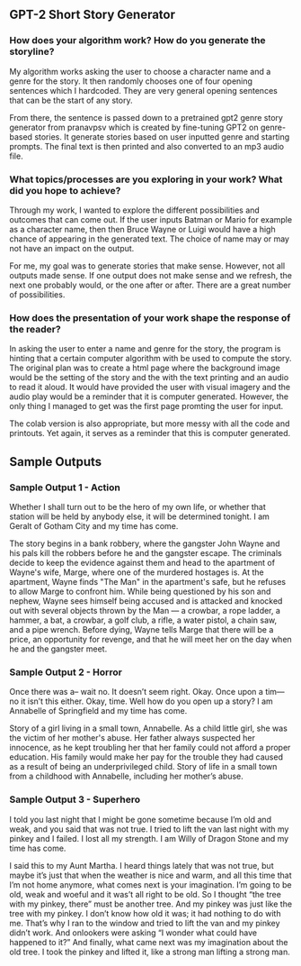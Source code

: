 ## GPT-2 Short Story Generator
### How does your algorithm work? How do you generate the storyline?

My algorithm works asking the user to choose a character name and a genre for the story. It then randomly chooses one of four opening sentences which I hardcoded. They are very general opening sentences that can be the start of any story.

From there, the sentence is passed down to a pretrained gpt2 genre story generator from pranavpsv which is created by fine-tuning GPT2 on genre-based stories. It generate stories based on user inputted genre and starting prompts. The final text is then printed and also converted to an mp3 audio file.

### What topics/processes are you exploring in your work? What did you hope to achieve?

Through my work, I wanted to explore the different possibilities and outcomes that can come out. If the user inputs Batman or Mario for example as a character name, then then Bruce Wayne or Luigi would have a high chance of appearing in the generated text. The choice of name may or may not have an impact on the output.

For me, my goal was to generate stories that make sense. However, not all outputs made sense. If one output does not make sense and we refresh, the next one probably would, or the one after or after. There are a great number of possibilities.

### How does the presentation of your work shape the response of the reader?

In asking the user to enter a name and genre for the story, the program is hinting that a certain computer algorithm with be used to compute the story. The original plan was to create a html page where the background image would be the setting of the story and the with the text printing and an audio to read it aloud. It would have provided the user with visual imagery and the audio play would be a reminder that it is computer generated. However, the only thing I managed to get was the first page promting the user for input.

The colab version is also appropriate, but more messy with all the code and printouts. Yet again, it serves as a reminder that this is computer generated.

## Sample Outputs 
### Sample Output 1 - Action
Whether I shall turn out to be the hero of my own life, or whether that station will be held by anybody else, it will be determined tonight. I am Geralt of Gotham City and my time has come.

The story begins in a bank robbery, where the gangster John Wayne and his pals kill the robbers before he and the gangster escape. The criminals decide to keep the evidence against them and head to the apartment of Wayne's wife, Marge, where one of the murdered hostages is. At the apartment, Wayne finds "The Man" in the apartment's safe, but he refuses to allow Marge to confront him. While being questioned by his son and nephew, Wayne sees himself being accused and is attacked and knocked out with several objects thrown by the Man — a crowbar, a rope ladder, a hammer, a bat, a crowbar, a golf club, a rifle, a water pistol, a chain saw, and a pipe wrench. Before dying, Wayne tells Marge that there will be a price, an opportunity for revenge, and that he will meet her on the day when he and the gangster meet.

### Sample Output 2 - Horror
Once there was a– wait no. It doesn’t seem right. Okay. Once upon a tim— no it isn’t this either. Okay, time. Well how do you open up a story? I am Annabelle of Springfield and my time has come.

Story of a girl living in a small town, Annabelle. As a child little girl, she was the victim of her mother's abuse. Her father always suspected her innocence, as he kept troubling her that her family could not afford a proper education. His family would make her pay for the trouble they had caused as a result of being an underprivileged child. Story of life in a small town from a childhood with Annabelle, including her mother’s abuse.

### Sample Output 3 - Superhero
I told you last night that I might be gone sometime because I’m old and weak, and you said that was not true. I tried to lift the van last night with my pinkey and I failed. I lost all my strength. I am Willy of Dragon Stone and my time has come.

I said this to my Aunt Martha. I heard things lately that was not true, but maybe it’s just that when the weather is nice and warm, and all this time that I’m not home anymore, what comes next is your imagination. I’m going to be old, weak and woeful and it was’t all right to be old. So I thought “the tree with my pinkey, there” must be another tree. And my pinkey was just like the tree with my pinkey. I don’t know how old it was; it had nothing to do with me. That’s why I ran to the window and tried to lift the van and my pinkey didn’t work. And onlookers were asking “I wonder what could have happened to it?” And finally, what came next was my imagination about the old tree. I took the pinkey and lifted it, like a strong man lifting a strong man.
